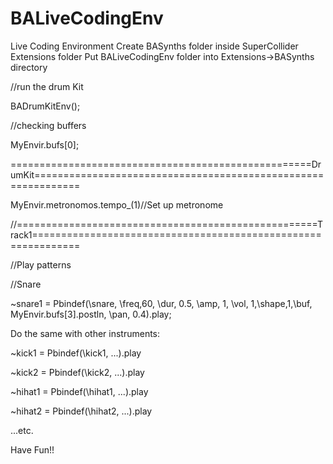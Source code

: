 # BALiveCodingEnv
Live Coding Environment
Create BASynths folder inside SuperCollider Extensions folder 
Put BALiveCodingEnv folder into Extensions->BASynths directory 

//run the drum Kit

BADrumKitEnv();

//checking buffers

MyEnvir.bufs[0];

====================================================DrumKit==============================================================

MyEnvir.metronomos.tempo_(1)//Set up metronome

//====================================================Track1==============================================================


//Play patterns

//Snare

~snare1 = Pbindef(\snare, \freq,60, \dur, 0.5, \amp, 1, \vol, 1,\shape,1,\buf, MyEnvir.bufs[3].postln, \pan, 0.4).play;

Do the same with other instruments:

~kick1 = Pbindef(\kick1, ...).play

~kick2 = Pbindef(\kick2, ...).play

~hihat1 = Pbindef(\hihat1, ...).play

~hihat2 = Pbindef(\hihat2, ...).play

...etc.

Have Fun!!


